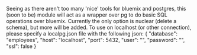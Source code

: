 Seeing as there aren't too many 'nice' tools for bluemix and postgres, this (soon to be) module will act as a wrapper over pg to do basic SQL operations over bluemix. Currently the only option is nuclear (delete a schema), but more will be added.
To use on localhost (or other connection), please specify a localpg.json file with the following json:
{
  "database": "employees",
  "host": "localhost",
  "port": 5432,
  "user": "",
  "password": "",
  "ssl": false
}

